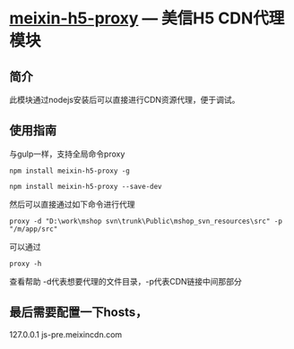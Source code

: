 [meixin-h5-proxy](https://github.com/yanglang1987500/meixin-h5-proxy) — 美信H5 CDN代理模块
==================================================

简介
----

此模块通过nodejs安装后可以直接进行CDN资源代理，便于调试。

使用指南
----
与gulp一样，支持全局命令proxy<br>

```
npm install meixin-h5-proxy -g
```
```
npm install meixin-h5-proxy --save-dev
```

然后可以直接通过如下命令进行代理
```
proxy -d "D:\work\mshop svn\trunk\Public\mshop_svn_resources\src" -p "/m/app/src"
```

可以通过
```
proxy -h
```
查看帮助
-d代表想要代理的文件目录，-p代表CDN链接中间那部分


最后需要配置一下hosts，
---
127.0.0.1  js-pre.meixincdn.com
